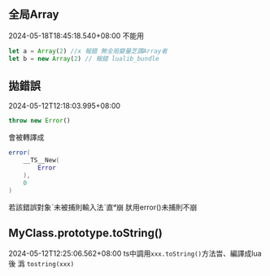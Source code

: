 ## 全局Array
2024-05-18T18:45:18.540+08:00
不能用
```ts
let a = Array(2) //x 報錯 無全局變量芝謂Array者
let b = new Array(2) // 報錯 lualib_bundle
```


## 拋錯誤
2024-05-12T12:18:03.995+08:00
```ts
throw new Error()
```
會被轉譯成
```lua
error(
	__TS__New(
		Error
	),
	0
)
```

若該錯誤對象ˋ未被捕則輸入法ˋ直ᵈ崩
肰用error()未捕則不崩

## MyClass.prototype.toString()
2024-05-12T12:25:06.562+08:00
ts中調用`xxx.toString()`方法旹、編譯成lua後 潙 `tostring(xxx)`
